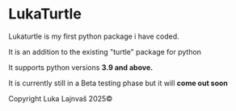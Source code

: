 # LukaTurtle

Lukaturtle is my first python package i have coded.

It is an addition to the existing "turtle" package for python

It supports python versions **3.9 and above.**

It is currently still in a Beta testing phase but it will **come out soon**

Copyright Luka Lajnvaš 2025©
